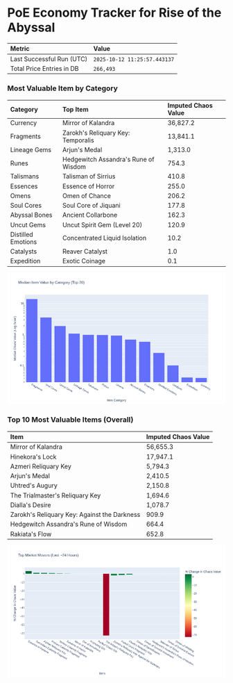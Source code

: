 # PoE Economy Tracker for Rise of the Abyssal

<!-- START_MAINTENANCE -->
| Metric | Value |
|:---|:---|
| Last Successful Run (UTC) | `2025-10-12 11:25:57.443137` |
| Total Price Entries in DB | `266,493` |

<!-- END_MAINTENANCE -->

<!-- START_DATAFRAME_DEBUG -->
<!-- END_DATAFRAME_DEBUG -->

<!-- START_CATEGORY_ANALYSIS -->
### Most Valuable Item by Category
| Category | Top Item | Imputed Chaos Value |
| :--- | :--- | :--- |
| Currency | Mirror of Kalandra | 36,827.2 |
| Fragments | Zarokh's Reliquary Key: Temporalis | 13,841.1 |
| Lineage Gems | Arjun's Medal | 1,313.0 |
| Runes | Hedgewitch Assandra's Rune of Wisdom | 754.3 |
| Talismans | Talisman of Sirrius | 410.8 |
| Essences | Essence of Horror | 255.0 |
| Omens | Omen of Chance | 206.2 |
| Soul Cores | Soul Core of Jiquani | 177.8 |
| Abyssal Bones | Ancient Collarbone | 162.3 |
| Uncut Gems | Uncut Spirit Gem (Level 20) | 120.9 |
| Distilled Emotions | Concentrated Liquid Isolation | 10.2 |
| Catalysts | Reaver Catalyst | 1.0 |
| Expedition | Exotic Coinage | 0.1 |


![Category Analysis Chart](charts/category_analysis.png)
<!-- END_ANALYSIS -->

<!-- START_ANALYSIS -->
### Top 10 Most Valuable Items (Overall)
| Item | Imputed Chaos Value |
| :--- | :--- |
| Mirror of Kalandra | 56,655.3 |
| Hinekora's Lock | 17,947.1 |
| Azmeri Reliquary Key | 5,794.3 |
| Arjun's Medal | 2,410.5 |
| Uhtred's Augury | 2,150.8 |
| The Trialmaster's Reliquary Key | 1,694.6 |
| Dialla's Desire | 1,078.7 |
| Zarokh's Reliquary Key: Against the Darkness | 909.9 |
| Hedgewitch Assandra's Rune of Wisdom | 664.4 |
| Rakiata's Flow | 652.8 |


![Market Movers Chart](charts/market_movers.png)
<!-- END_ANALYSIS -->
